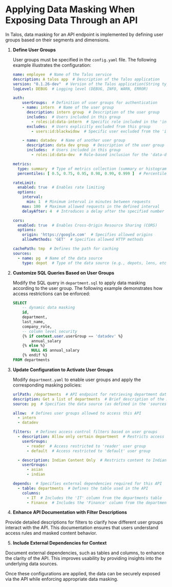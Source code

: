 # **Applying Data Masking When Exposing Data Through an API**

In Talos, data masking for an API endpoint is implemented by defining user groups based on their segments and dimensions.

1. **Define User Groups**
    
    User groups must be specified in the `config.yaml` file. The following example illustrates the configuration:
    
    ```yaml
    name: employee  # Name of the Talos service  
    description: A talos app  # Description of the Talos application  
    version: "0.1.26-dev"  # Version of the Talos application(String type)  
    logLevel: DEBUG  # Logging level (DEBUG, INFO, WARN, ERROR)  
    
    auth:  
        userGroups:  # Definition of user groups for authentication  
        - name: intern  # Name of the user group  
          description: intern group  # Description of the user group  
          includes:  # Users included in this group   
            - roles:id:data-intern  # Specific role included in the 'intern' group  
          excludes:  # Users explicitly excluded from this group  
            - users:id:blackwidow  # Specific user excluded from the 'intern' group  
    
        - name: datadev  # Name of another user group  
          description: data dev group  # Description of the user group  
          includes:  # Users included in this group  
            - roles:id:data-dev  # Role-based inclusion for the 'data-dev' group  
    
    metrics:  
      type: summary  # Type of metrics collection (summary or histogram)  
      percentiles: [ 0.5, 0.75, 0.95, 0.98, 0.99, 0.999 ]  # Percentile levels for metric reporting  
    
    rateLimit:  
      enabled: true  # Enables rate limiting  
      options:  
        interval:  
          min: 1  # Minimum interval in minutes between requests  
        max: 100  # Maximum allowed requests in the defined interval  
        delayAfter: 4  # Introduces a delay after the specified number of requests in minutes 
    
    cors:  
      enabled: true  # Enables Cross-Origin Resource Sharing (CORS)  
      options:  
        origin: 'https://google.com'  # Specifies allowed origins  
        allowMethods: 'GET'  # Specifies allowed HTTP methods  
    
    cachePath: tmp  # Defines the path for caching  
    sources:  
      - name: pg  # Name of the data source  
        type: depot  # Type of the data source (e.g., depots, lens, etc)  
    
    ```
    
2. **Customize SQL Queries Based on User Groups**
    
    Modify the SQL query in `department.sql` to apply data masking according to the user group. The following example demonstrates how access restrictions can be enforced:
    
    ```sql
    SELECT
        -- dynamic data masking
        id,
        department,
        last_name,
        company_role,
        -- column level security
        {% if context.user.userGroup == 'datadev' %}
            annual_salary
        {% else %}
            NULL AS annual_salary
        {% endif %}
    FROM departments
    ```
    
3. **Update Configuration to Activate User Groups**
    
    Modify `department.yaml` to enable user groups and apply the corresponding masking policies:
    
    ```yaml
    urlPath: /departments  # API endpoint for retrieving department data  
    description: Get a list of departments  # Brief description of the API  
    source: pg  # Specifies the data source (as defined in the 'sources' section)  
    
    allow:  # Defines user groups allowed to access this API  
      - intern  
      - datadev 
    
    filters:  # Defines access control filters based on user groups  
      - description: Allow only certain department  # Restricts access to specific departments  
        userGroups:  
          - reader  # Access restricted to 'reader' user group  
          - default  # Access restricted to 'default' user group  
    
      - description: Indian Content Only  # Restricts content to Indian-specific data  
        userGroups:  
          - asian  
          - indian  
    
    depends:  # Specifies external dependencies required for this API  
      - table: departments  # Defines the table used in the API  
        columns:  
          - IT  # Includes the 'IT' column from the departments table  
          - Finance  # Includes the 'Finance' column from the departments table  
    
    ```

4. **Enhance API Documentation with Filter Descriptions**

  Provide detailed descriptions for filters to clarify how different user groups interact with the API. This documentation ensures that users understand access rules and masked content behavior.

5. **Include External Dependencies for Context**
  
  Document external dependencies, such as tables and columns, to enhance the clarity of the API. This improves usability by providing insights into the underlying data sources.

Once these configurations are applied, the data can be securely exposed via the API while enforcing appropriate data masking.